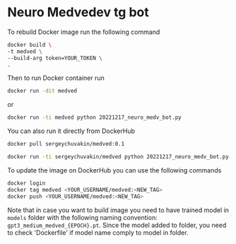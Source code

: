 # Neuro Medvedev tg bot

To rebuild Docker image run the following command

```bash
docker build \
-t medved \
--build-arg token=YOUR_TOKEN \
.
```

Then to run Docker container run 

```bash
docker run -dit medved 
```

or 

```bash
docker run -ti medved python 20221217_neuro_medv_bot.py
```

You can also run it directly from DockerHub

```bash 
docker pull sergeychuvakin/medved:0.1

docker run -ti sergeychuvakin/medved python 20221217_neuro_medv_bot.py
```

To update the image on DockerHub you can use the following commands

```bash 
docker login
docker tag medved <YOUR_USERNAME/medved:<NEW_TAG>
docker push <YOUR_USERNAME/medved:<NEW_TAG>
```


Note that in case you want to build image you need to have trained model in `models` folder with the following naming convention: `gpt3_medium_medved_{EPOCH}.pt`. Since the model added to folder, you need to check 'Dockerfile' if model name comply to model in folder. 
